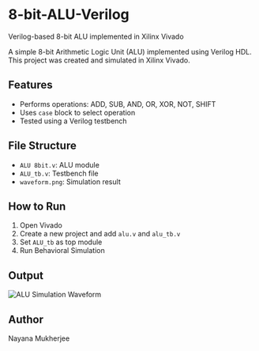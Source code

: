 # 8-bit-ALU-Verilog
Verilog-based 8-bit ALU implemented in Xilinx Vivado

A simple 8-bit Arithmetic Logic Unit (ALU) implemented using Verilog HDL. This project was created and simulated in Xilinx Vivado.

## Features
- Performs operations: ADD, SUB, AND, OR, XOR, NOT, SHIFT
- Uses `case` block to select operation
- Tested using a Verilog testbench

## File Structure
- `ALU 8bit.v`: ALU module
- `ALU_tb.v`: Testbench file
- `waveform.png`: Simulation result

## How to Run
1. Open Vivado
2. Create a new project and add `alu.v` and `alu_tb.v`
3. Set `ALU_tb` as top module
4. Run Behavioral Simulation

## Output
![ALU Simulation Waveform](waveform.png)

## Author
Nayana Mukherjee
